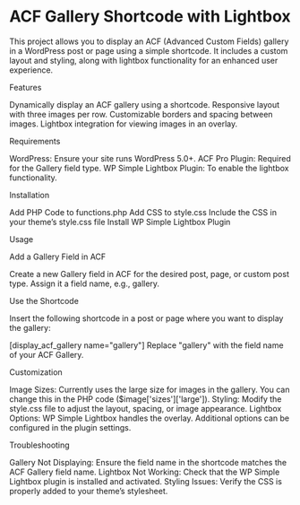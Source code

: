 # ACF Gallery Shortcode with Lightbox

This project allows you to display an ACF (Advanced Custom Fields) gallery in a WordPress post or page using a simple shortcode. It includes a custom layout and styling, along with lightbox functionality for an enhanced user experience.

Features

Dynamically display an ACF gallery using a shortcode.
Responsive layout with three images per row.
Customizable borders and spacing between images.
Lightbox integration for viewing images in an overlay.

 Requirements

WordPress: Ensure your site runs WordPress 5.0+.
ACF Pro Plugin: Required for the Gallery field type.
WP Simple Lightbox Plugin: To enable the lightbox functionality.

 Installation

Add PHP Code to functions.php
Add CSS to style.css
Include the CSS in your theme’s style.css file
Install WP Simple Lightbox Plugin

 Usage

Add a Gallery Field in ACF

Create a new Gallery field in ACF for the desired post, page, or custom post type.
Assign it a field name, e.g., gallery.

Use the Shortcode

Insert the following shortcode in a post or page where you want to display the gallery:

[display_acf_gallery name="gallery"]
Replace "gallery" with the field name of your ACF Gallery.

Customization

Image Sizes:
Currently uses the large size for images in the gallery. You can change this in the PHP code ($image['sizes']['large']).
Styling:
Modify the style.css file to adjust the layout, spacing, or image appearance.
Lightbox Options:
WP Simple Lightbox handles the overlay. Additional options can be configured in the plugin settings.

 Troubleshooting

Gallery Not Displaying: Ensure the field name in the shortcode matches the ACF Gallery field name.
Lightbox Not Working: Check that the WP Simple Lightbox plugin is installed and activated.
Styling Issues: Verify the CSS is properly added to your theme’s stylesheet.
